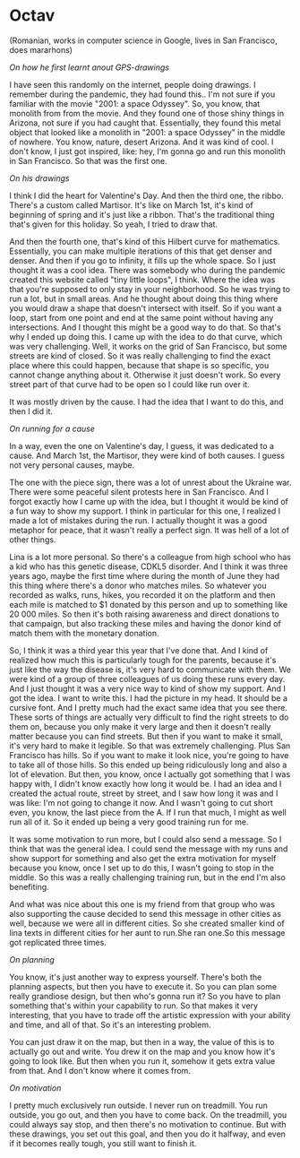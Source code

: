 # Octav

(Romanian, works in computer science in Google, lives in San Francisco, does mararhons)

_On how he first learnt anout GPS-drawings_

I have seen this randomly on the internet, people doing drawings. I remember during the pandemic, they had found this.. I'm not sure if you familiar with the movie "2001: a space Odyssey". So, you know, that monolith from from the movie. And they found one of those shiny things in Arizona, not sure if you had caught that. Essentially, they found this metal object that looked like a monolith in "2001: a space Odyssey" in the middle of nowhere. You know, nature, desert Arizona. And it was kind of cool. I don't know, I just got inspired, like: hey, I'm gonna go and run this monolith in San Francisco. So that was the first one.

_On his drawings_

I think I did the heart for Valentine's Day. And then the third one, the ribbo. There's a custom called Martisor. It's like on March 1st, it's kind of beginning of spring and it's just like a ribbon. That's the traditional thing that's given for this holiday. So yeah, I tried to draw that.

And then the fourth one, that's kind of this Hilbert curve for mathematics. Essentially, you can make multiple iterations of this that get denser and denser. And then if you go to infinity, it fills up the whole space. So I just thought it was a cool idea. There was somebody who during the pandemic created this website called "tiny little loops", I think. Where the idea was that you're supposed to only stay in your neighborhood. So he was trying to run a lot, but in small areas. And he thought about doing this thing where you would draw a shape that doesn't intersect with itself. So if you want a loop, start from one point and end at the same point without having any intersections. And I thought this might be a good way to do that. So that's why I ended up doing this. I came up with the idea to do that curve, which was very challenging. Well, it works on the grid of San Francisco, but some streets are kind of closed. So it was really challenging to find the exact place where this could happen, because that shape is so specific, you cannot change anything about it. Otherwise it just doesn't work. So every street part of that curve had to be open so I could like run over it.

It was mostly driven by the cause. I had the idea that I want to do this, and then I did it.

_On running for a cause_

In a way, even the one on Valentine's day, I guess, it was dedicated to a cause. And March 1st, the Martisor, they were kind of both causes. I guess not very personal causes, maybe.

The one with the piece sign, there was a lot of unrest about the Ukraine war. There were some peaceful silent protests here in San Francisco. And I forgot exactly how I came up with the idea, but I thought it would be kind of a fun way to show my support. I think in particular for this one, I realized I made a lot of mistakes during the run. I actually thought it was a good metaphor for peace, that it wasn't really a perfect sign. It was hell of a lot of other things.

Lina is a lot more personal. So there's a colleague from high school who has a kid who has this genetic disease, CDKL5 disorder. And I think it was three years ago, maybe the first time where during the month of June they had this thing where there's a donor who matches miles. So whatever you recorded as walks, runs, hikes, you recorded it on the platform and then each mile is matched to $1 donated by this person and up to something like 20 000 miles. So then it's both raising awareness and direct donations to that campaign, but also tracking these miles and having the donor kind of match them with the monetary donation.

So, I think it was a third year this year that I've done that. And I kind of realized how much this is particularly tough for the parents, because it's just like the way the disease is, it's very hard to communicate with them. We were kind of a group of three colleagues of us doing these runs every day. And I just thought it was a very nice way to kind of show my support. And I got the idea. I want to write this. I had the picture in my head. It should be a cursive font. And I pretty much had the exact same idea that you see there. These sorts of things are actually very difficult to find the right streets to do them on, because you only make it very large and then it doesn't really matter because you can find streets. But then if you want to make it small, it's very hard to make it legible. So that was extremely challenging. Plus San Francisco has hills. So if you want to make it look nice, you're going to have to take all of those hills. So this ended up being ridiculously long and also a lot of elevation. But then, you know, once I actually got something that I was happy with, I didn't know exactly how long it would be. I had an idea and I created the actual route, street by street, and I saw how long it was and I was like: I'm not going to change it now. And I wasn't going to cut short even, you know, the last piece from the A. If I run that much, I might as well run all of it. So it ended up being a very good training run for me.

It was some motivation to run more, but I could also send a message. So I think that was the general idea. I could send the message with my runs and show support for something and also get the extra motivation for myself because you know, once I set up to do this, I wasn't going to stop in the middle. So this was a really challenging training run, but in the end I'm also benefiting.

And what was nice about this one is my friend from that group who was also supporting the cause decided to send this message in other cities as well, because we were all in different cities. So she created smaller kind of lina texts in different cities for her aunt to run.She ran one.So this message got replicated three times.

_On planning_

You know, it's just another way to express yourself. There's both the planning aspects, but then you have to execute it. So you can plan some really grandiose design, but then who's gonna run it? So you have to plan something that's within your capability to run. So that makes it very interesting, that you have to trade off the artistic expression with your ability and time, and all of that. So it's an interesting problem.

You can just draw it on the map, but then in a way, the value of this is to actually go out and write. You drew it on the map and you know how it's going to look like. But then when you run it, somehow it gets extra value from that. And I don't know where it comes from.

_On motivation_

I pretty much exclusively run outside. I never run on treadmill. You run outside, you go out, and then you have to come back. On the treadmill, you could always say stop, and then there's no motivation to continue. But with these drawings, you set out this goal, and then you do it halfway, and even if it becomes really tough, you still want to finish it.
